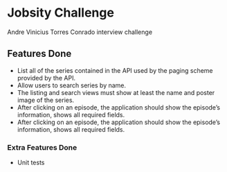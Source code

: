 # Jobsity Challenge

Andre Vinicius Torres Conrado interview challenge

## Features Done
- List all of the series contained in the API used by the paging scheme provided by the API.
- Allow users to search series by name.
- The listing and search views must show at least the name and poster image of the
series.
- After clicking on an episode, the application should show the episode’s information, shows all required fields.
- After clicking on an episode, the application should show the episode’s information, shows all required fields.

### Extra Features Done
- Unit tests